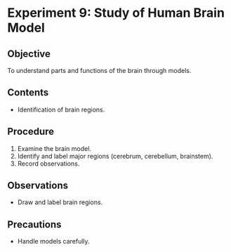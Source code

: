 # Experiment 9: Study of Human Brain Model

## Objective
To understand parts and functions of the brain through models.

## Contents
- Identification of brain regions.

## Procedure
1. Examine the brain model.
2. Identify and label major regions (cerebrum, cerebellum, brainstem).
3. Record observations.

## Observations
- Draw and label brain regions.

## Precautions
- Handle models carefully.